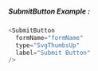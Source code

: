 ##### SubmitButton Example :
```js
<SubmitButton
  formName="formName"
  type="SvgThumbsUp"
  label="Submit Button"
/>
```